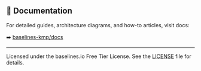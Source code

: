 ## 📖 Documentation

For detailed guides, architecture diagrams, and how-to articles, visit docs:

➡️  [baselines-kmp/docs](./docs)

---

Licensed under the baselines.io Free Tier License. See the [LICENSE](LICENSE) file for details.
